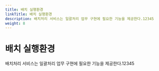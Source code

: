 ```yaml
---
title: 배치 실행환경
linkTitle: 배치 실행환경
description: 배치처리 서비스는 일괄처리 업무 구현에 필요한 기능을 제공한다.12345
weight: 8
---
```

# 배치 실행환경
배치처리 서비스는 일괄처리 업무 구현에 필요한 기능을 제공한다.12345
